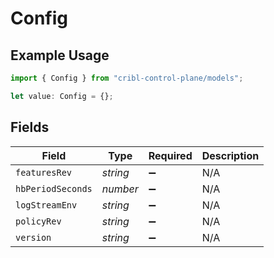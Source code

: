 # Config

## Example Usage

```typescript
import { Config } from "cribl-control-plane/models";

let value: Config = {};
```

## Fields

| Field              | Type               | Required           | Description        |
| ------------------ | ------------------ | ------------------ | ------------------ |
| `featuresRev`      | *string*           | :heavy_minus_sign: | N/A                |
| `hbPeriodSeconds`  | *number*           | :heavy_minus_sign: | N/A                |
| `logStreamEnv`     | *string*           | :heavy_minus_sign: | N/A                |
| `policyRev`        | *string*           | :heavy_minus_sign: | N/A                |
| `version`          | *string*           | :heavy_minus_sign: | N/A                |